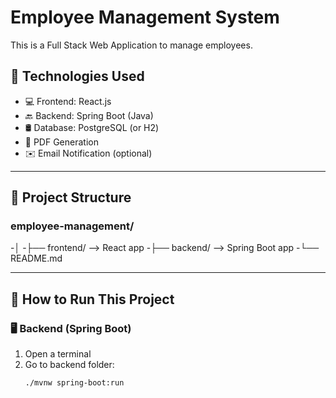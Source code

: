 # Employee Management System

This is a Full Stack Web Application to manage employees.

## 🔧 Technologies Used

- 💻 Frontend: React.js
- 🔙 Backend: Spring Boot (Java)
- 🛢️ Database: PostgreSQL (or H2)
- 📄 PDF Generation
- ✉️ Email Notification (optional)

---

## 📁 Project Structure

### employee-management/
-│
-├── frontend/ --> React app
-├── backend/ --> Spring Boot app
-└── README.md


---

## 🚀 How to Run This Project

### 🖥️ Backend (Spring Boot)
1. Open a terminal
2. Go to backend folder:
   ```bash
   ./mvnw spring-boot:run

